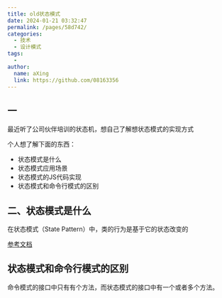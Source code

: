 ```yaml
---
title: old状态模式
date: 2024-01-21 03:32:47
permalink: /pages/58d742/
categories:
  - 技术
  - 设计模式
tags:
  - 
author: 
  name: aXing
  link: https://github.com/08163356
---
```

## 一

最近听了公司伙伴培训的状态机，想自己了解想状态模式的实现方式

个人想了解下面的东西：

- 状态模式是什么
- 状态模式应用场景
- 状态模式的JS代码实现
- 状态模式和命令行模式的区别

## 二、状态模式是什么

在状态模式（State Pattern）中，类的行为是基于它的状态改变的

[参考文档](https://www.runoob.com/design-pattern/state-pattern.html)
<!-- more -->

## 状态模式和命令行模式的区别

命令模式的接口中只有有个方法，而状态模式的接口中有一个或者多个方法。

